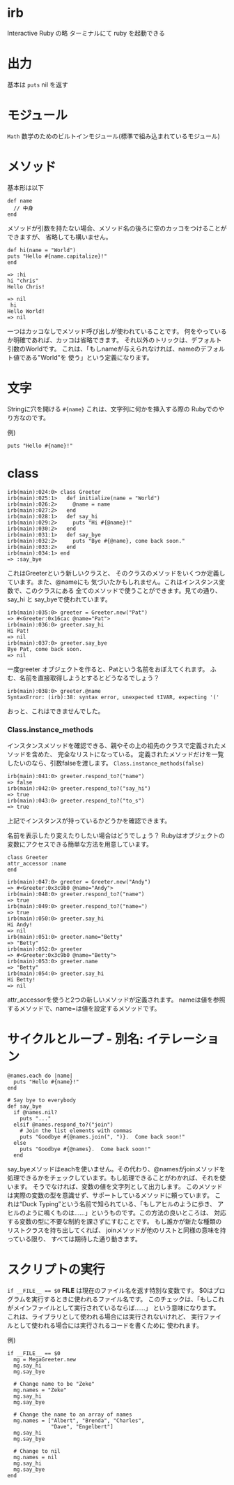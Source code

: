 # irb

Interactive Ruby の略
ターミナルにて ruby を起動できる

# 出力

基本は `puts` nil を返す

# モジュール

`Math`
数学のためのビルトインモジュール(標準で組み込まれているモジュール)

# メソッド

基本形は以下

```
def name
  // 中身
end
```
メソッドが引数を持たない場合、メソッド名の後ろに空のカッコをつけることができますが、 省略しても構いません。


```
def hi(name = "World")
puts "Hello #{name.capitalize}!"
end

=> :hi
hi "chris"
Hello Chris!

=> nil
 hi
Hello World!
=> nil
```
一つはカッコなしでメソッド呼び出しが使われていることです。 何をやっているか明確であれば、カッコは省略できます。 それ以外のトリックは、デフォルト引数のWorldです。 これは、「もしnameが与えられなければ、nameのデフォルト値である"World"を 使う」という定義になります。


# 文字
Stringに穴を開ける
`#{name}`
これは、文字列に何かを挿入する際の Rubyでのやり方なのです。

例)
```
puts "Hello #{name}!"
```

# class
```
irb(main):024:0> class Greeter
irb(main):025:1>   def initialize(name = "World")
irb(main):026:2>     @name = name
irb(main):027:2>   end
irb(main):028:1>   def say_hi
irb(main):029:2>     puts "Hi #{@name}!"
irb(main):030:2>   end
irb(main):031:1>   def say_bye
irb(main):032:2>     puts "Bye #{@name}, come back soon."
irb(main):033:2>   end
irb(main):034:1> end
=> :say_bye
```
これはGreeterという新しいクラスと、 そのクラスのメソッドをいくつか定義しています。また、@nameにも 気づいたかもしれません。これはインスタンス変数で、このクラスにある 全てのメソッドで使うことができます。見ての通り、 say_hi と say_byeで使われています。

```
irb(main):035:0> greeter = Greeter.new("Pat")
=> #<Greeter:0x16cac @name="Pat">
irb(main):036:0> greeter.say_hi
Hi Pat!
=> nil
irb(main):037:0> greeter.say_bye
Bye Pat, come back soon.
=> nil
```
一度greeter オブジェクトを作ると、Patという名前をおぼえてくれます。 ふむ、名前を直接取得しようとするとどうなるでしょう？

```
irb(main):038:0> greeter.@name
SyntaxError: (irb):38: syntax error, unexpected tIVAR, expecting '('
```

おっと、これはできませんでした。

### Class.instance_methods
インスタンスメソッドを確認できる、親やその上の祖先のクラスで定義されたメソッドを含めた、 完全なリストになっている。
定義されたメソッドだけを一覧したいのなら、引数falseを渡します。
`Class.instance_methods(false)` 

```
irb(main):041:0> greeter.respond_to?("name")
=> false
irb(main):042:0> greeter.respond_to?("say_hi")
=> true
irb(main):043:0> greeter.respond_to?("to_s")
=> true
```
上記でインスタンスが持っているかどうかを確認できます。

名前を表示したり変えたりしたい場合はどうでしょう？ Rubyはオブジェクトの変数にアクセスできる簡単な方法を用意しています。
```
class Greeter
attr_accessor :name
end
```

```
irb(main):047:0> greeter = Greeter.new("Andy")
=> #<Greeter:0x3c9b0 @name="Andy">
irb(main):048:0> greeter.respond_to?("name")
=> true
irb(main):049:0> greeter.respond_to?("name=")
=> true
irb(main):050:0> greeter.say_hi
Hi Andy!
=> nil
irb(main):051:0> greeter.name="Betty"
=> "Betty"
irb(main):052:0> greeter
=> #<Greeter:0x3c9b0 @name="Betty">
irb(main):053:0> greeter.name
=> "Betty"
irb(main):054:0> greeter.say_hi
Hi Betty!
=> nil
```
attr_accessorを使うと2つの新しいメソッドが定義されます。 nameは値を参照するメソッドで、name=は値を設定するメソッドです。

# サイクルとループ - 別名: イテレーション
```
@names.each do |name|
  puts "Hello #{name}!"
end
```

```
# Say bye to everybody
def say_bye
  if @names.nil?
    puts "..."
  elsif @names.respond_to?("join")
    # Join the list elements with commas
    puts "Goodbye #{@names.join(", ")}.  Come back soon!"
  else
    puts "Goodbye #{@names}.  Come back soon!"
  end
```
say_byeメソッドはeachを使いません。その代わり、@namesがjoinメソッドを 処理できるかをチェックしています。もし処理できることがわかれば、それを使います。 そうでなければ、変数の値を文字列として出力します。 このメソッドは実際の変数の型を意識せず、サポートしているメソッドに頼っています。 これは“Duck Typing”という名前で知られている、「もしアヒルのように歩き、 アヒルのように鳴くものは……」というものです。この方法の良いところは、 対応する変数の型に不要な制約を課さずにすむことです。 もし誰かが新たな種類のリストクラスを持ち出してくれば、 joinメソッドが他のリストと同様の意味を持っている限り、 すべては期待した通り動きます。

# スクリプトの実行
`if __FILE__ == $0`
__FILE__ は現在のファイル名を返す特別な変数です。 $0はプログラムを実行するときに使われるファイル名です。 このチェックは、「もしこれがメインファイルとして実行されているならば……」 という意味になります。 これは、ライブラリとして使われる場合には実行されないけれど、 実行ファイルとして使われる場合には実行されるコードを書くために 使われます。

例)
```
if __FILE__ == $0
  mg = MegaGreeter.new
  mg.say_hi
  mg.say_bye

  # Change name to be "Zeke"
  mg.names = "Zeke"
  mg.say_hi
  mg.say_bye

  # Change the name to an array of names
  mg.names = ["Albert", "Brenda", "Charles",
              "Dave", "Engelbert"]
  mg.say_hi
  mg.say_bye

  # Change to nil
  mg.names = nil
  mg.say_hi
  mg.say_bye
end
```